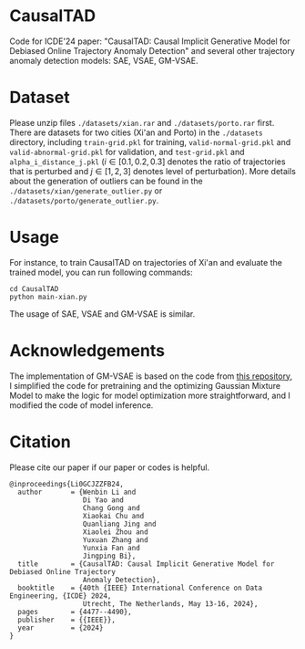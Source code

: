 # CausalTAD
Code for ICDE'24 paper: "CausalTAD: Causal Implicit Generative Model for Debiased Online Trajectory Anomaly Detection" and several other trajectory anomaly detection models: SAE, VSAE, GM-VSAE.

# Dataset
Please unzip files `./datasets/xian.rar` and `./datasets/porto.rar` first.
There are datasets for two cities (Xi'an and Porto) in the `./datasets` directory, including `train-grid.pkl` for training, `valid-normal-grid.pkl` and `valid-abnormal-grid.pkl` for validation, and `test-grid.pkl` and `alpha_i_distance_j.pkl` ($i \in [0.1, 0.2, 0.3]$ denotes the ratio of trajectories that is perturbed and $j \in [1, 2, 3]$ denotes level of perturbation). More details about the generation of outliers can be found in the `./datasets/xian/generate_outlier.py` or `./datasets/porto/generate_outlier.py`.

# Usage
For instance, to train CausalTAD on trajectories of Xi'an and evaluate the trained model, you can run following commands:
```
cd CausalTAD
python main-xian.py
```
The usage of SAE, VSAE and GM-VSAE is similar.

# Acknowledgements
The implementation of GM-VSAE is based on the code from [this repository](https://github.com/chwang0721/GM-VSAE), I simplified the code for pretraining and the optimizing Gaussian Mixture Model to make the logic for model optimization more straightforward, and I modified the code of model inference.

# Citation
Please cite our paper if our paper or codes is helpful.

```
@inproceedings{Li0GCJZZFB24,
  author       = {Wenbin Li and
                  Di Yao and
                  Chang Gong and
                  Xiaokai Chu and
                  Quanliang Jing and
                  Xiaolei Zhou and
                  Yuxuan Zhang and
                  Yunxia Fan and
                  Jingping Bi},
  title        = {CausalTAD: Causal Implicit Generative Model for Debiased Online Trajectory
                  Anomaly Detection},
  booktitle    = {40th {IEEE} International Conference on Data Engineering, {ICDE} 2024,
                  Utrecht, The Netherlands, May 13-16, 2024},
  pages        = {4477--4490},
  publisher    = {{IEEE}},
  year         = {2024}
}
```
